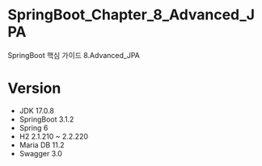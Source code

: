 # SpringBoot_Chapter_8_Advanced_JPA
SpringBoot 핵심 가이드 8.Advanced_JPA

# Version
- JDK 17.0.8
- SpringBoot 3.1.2
- Spring 6
- H2 2.1.210 ~ 2.2.220
- Maria DB 11.2
- Swagger 3.0

